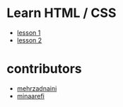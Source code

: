 # Learn HTML / CSS
* [lesson 1](./mehrzadnaini/lesson-1/README.md)
* [lesson 2](./mehrzadnaini/lesson-2/README.md)


# contributors 

* [mehrzadnaini](https://mehrzadnaini.github.io/html-css/mehrzadnaini)
* [minaarefi](https://mehrzadnaini.github.io/html-css/minaarefi)



